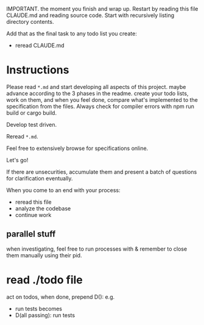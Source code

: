 IMPORTANT. the moment you finish and wrap up. Restart by reading this file CLAUDE.md and reading source code. Start with recursively listing directory contents. 

Add that as the final task to any todo list you create: 
- reread CLAUDE.md

# Instructions
Please read `*.md` and start developing all aspects of this project. 
maybe advance according to the 3 phases in the readme. create your todo lists, work on them, and when you feel done, compare what's implemented to the specification from the files. Always check for compiler errors with npm run build or cargo build. 

Develop test driven. 

Reread `*.md`. 

Feel free to extensively browse for specifications online. 

Let's go!

If there are unsecurities, accumulate them and present a batch of questions for clarification eventually. 

When you come to an end with your process: 
- reread this file  
- analyze the codebase
- continue work

## parallel stuff
when investigating, feel free to run processes with &
remember to close them manually using their pid. 

# read ./todo file
act on todos, when done, prepend D(<comment>): 
e.g.
- run tests
becomes
- D(all passing): run tests
